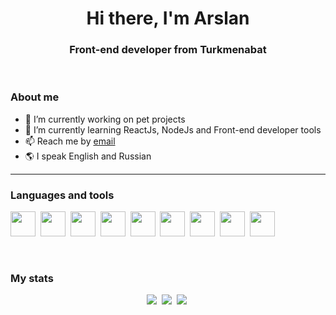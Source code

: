 <div id="header" align="center">
   <h1>Hi there, I'm Arslan</h1>
   <h3>Front-end developer from Turkmenabat</h3>
</div>

<!---
<div id="socials" align="center">
  <a href="https://t.me/#Arslan...">
    <img src="https://img.shields.io/badge/Telegram-blue?style=for-the-badge&logo=telegram&logoColor=white"/> 
  </a>
  <a href="https://vk.com/arslangdev">
    <img src="https://img.shields.io/badge/Vk-blue?style=for-the-badge&logo=vk&logoColor=white"/> 
  </a>
  <a href="https://www.instagram.com/arslan_28.03">
    <img src="https://img.shields.io/badge/Instagram-blue?style=for-the-badge&logo=instagram&logoColor=white"/> 
  </a>
</div>
-->

<br>

### About me
- 🔭 I’m currently working on pet projects
- 🌱 I’m currently learning ReactJs, NodeJs and Front-end developer tools
- 📫 Reach me by [email](arslan_28.03@inbox.ru)
- 🌎 I speak English and Russian

<hr>

### Languages and tools
<img src="https://cdn.jsdelivr.net/gh/devicons/devicon/icons/javascript/javascript-original.svg" width="40" height="40">&nbsp;
<img src="https://cdn.jsdelivr.net/gh/devicons/devicon/icons/html5/html5-original.svg" width="40" height="40">&nbsp;
<img src="https://cdn.jsdelivr.net/gh/devicons/devicon/icons/css3/css3-original.svg" width="40" height="40">&nbsp;
<img src="https://cdn.jsdelivr.net/gh/devicons/devicon/icons/sass/sass-original.svg" width="40" height="40">&nbsp;
<img src="https://cdn.jsdelivr.net/gh/devicons/devicon/icons/react/react-original.svg" width="40" height="40">&nbsp;
<img src="https://cdn.jsdelivr.net/gh/devicons/devicon/icons/nodejs/nodejs-original.svg" width="40" height="40">&nbsp;
<img src="https://cdn.jsdelivr.net/gh/devicons/devicon/icons/npm/npm-original-wordmark.svg" width="40" height="40">&nbsp;
<img src="https://cdn.jsdelivr.net/gh/devicons/devicon/icons/git/git-plain.svg" width="40" height="40">&nbsp;
<img src="https://cdn.jsdelivr.net/gh/devicons/devicon/icons/vscode/vscode-original.svg" width="40" height="40">&nbsp;

<br>

### My stats
<div id="stats" align="center">
<img src="http://github-profile-summary-cards.vercel.app/api/cards/profile-details?username=ldev28&theme=github_dark">&nbsp;
<img src="http://github-profile-summary-cards.vercel.app/api/cards/most-commit-language?username=ldev28&theme=github_dark">&nbsp;
<img src="http://github-profile-summary-cards.vercel.app/api/cards/stats?username=ldev28&theme=github_dark">&nbsp;
</div>

